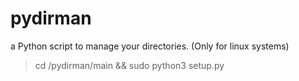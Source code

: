 # pydirman
a Python script to manage your directories.
(Only for linux systems)

>cd /pydirman/main && sudo python3 setup.py
